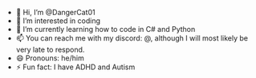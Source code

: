 - 👋 Hi, I’m @DangerCat01
- 👀 I’m interested in coding
- 🌱 I’m currently learning how to code in C# and Python
- 📫 You can reach me with my discord: @, although I will most likely be very late to respond.
- 😄 Pronouns: he/him
- ⚡ Fun fact: I have ADHD and Autism
  
